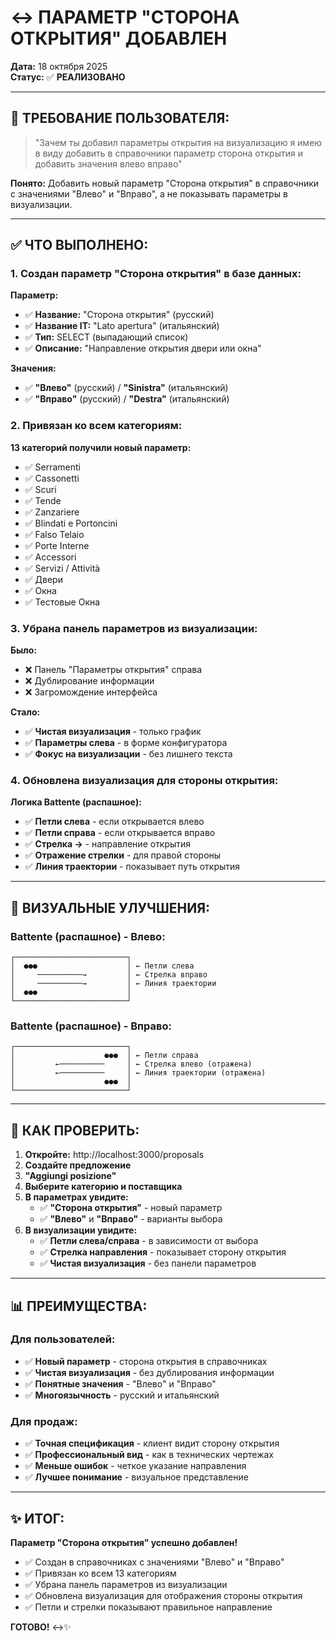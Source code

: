 # ↔️ ПАРАМЕТР "СТОРОНА ОТКРЫТИЯ" ДОБАВЛЕН

**Дата:** 18 октября 2025  
**Статус:** ✅ **РЕАЛИЗОВАНО**

---

## 🎯 ТРЕБОВАНИЕ ПОЛЬЗОВАТЕЛЯ:

> "Зачем ты добавил параметры открытия на визуализацию я имею в виду добавить в справочники параметр сторона открытия и добавить значения влево вправо"

**Понято:** Добавить новый параметр "Сторона открытия" в справочники с значениями "Влево" и "Вправо", а не показывать параметры в визуализации.

---

## ✅ ЧТО ВЫПОЛНЕНО:

### **1. Создан параметр "Сторона открытия" в базе данных:**

**Параметр:**

- ✅ **Название:** "Сторона открытия" (русский)
- ✅ **Название IT:** "Lato apertura" (итальянский)
- ✅ **Тип:** SELECT (выпадающий список)
- ✅ **Описание:** "Направление открытия двери или окна"

**Значения:**

- ✅ **"Влево"** (русский) / **"Sinistra"** (итальянский)
- ✅ **"Вправо"** (русский) / **"Destra"** (итальянский)

### **2. Привязан ко всем категориям:**

**13 категорий получили новый параметр:**

- ✅ Serramenti
- ✅ Cassonetti
- ✅ Scuri
- ✅ Tende
- ✅ Zanzariere
- ✅ Blindati e Portoncini
- ✅ Falso Telaio
- ✅ Porte Interne
- ✅ Accessori
- ✅ Servizi / Attività
- ✅ Двери
- ✅ Окна
- ✅ Тестовые Окна

### **3. Убрана панель параметров из визуализации:**

**Было:**

- ❌ Панель "Параметры открытия" справа
- ❌ Дублирование информации
- ❌ Загромождение интерфейса

**Стало:**

- ✅ **Чистая визуализация** - только график
- ✅ **Параметры слева** - в форме конфигуратора
- ✅ **Фокус на визуализации** - без лишнего текста

### **4. Обновлена визуализация для стороны открытия:**

**Логика Battente (распашное):**

- ✅ **Петли слева** - если открывается влево
- ✅ **Петли справа** - если открывается вправо
- ✅ **Стрелка →** - направление открытия
- ✅ **Отражение стрелки** - для правой стороны
- ✅ **Линия траектории** - показывает путь открытия

---

## 🎨 ВИЗУАЛЬНЫЕ УЛУЧШЕНИЯ:

### **Battente (распашное) - Влево:**

```
┌─────────────────────────┐
│  ●●●                    │ ← Петли слева
│     ──────────→         │ ← Стрелка вправо
│     ──────────→         │ ← Линия траектории
│  ●●●                    │
└─────────────────────────┘
```

### **Battente (распашное) - Вправо:**

```
┌─────────────────────────┐
│                    ●●●  │ ← Петли справа
│         ←──────────     │ ← Стрелка влево (отражена)
│         ←──────────     │ ← Линия траектории (отражена)
│                    ●●●  │
└─────────────────────────┘
```

---

## 🚀 КАК ПРОВЕРИТЬ:

1. **Откройте:** http://localhost:3000/proposals
2. **Создайте предложение**
3. **"Aggiungi posizione"**
4. **Выберите категорию и поставщика**
5. **В параметрах увидите:**
   - ✅ **"Сторона открытия"** - новый параметр
   - ✅ **"Влево"** и **"Вправо"** - варианты выбора
6. **В визуализации увидите:**
   - ✅ **Петли слева/справа** - в зависимости от выбора
   - ✅ **Стрелка направления** - показывает сторону открытия
   - ✅ **Чистая визуализация** - без панели параметров

---

## 📊 ПРЕИМУЩЕСТВА:

### **Для пользователей:**

- ✅ **Новый параметр** - сторона открытия в справочниках
- ✅ **Чистая визуализация** - без дублирования информации
- ✅ **Понятные значения** - "Влево" и "Вправо"
- ✅ **Многоязычность** - русский и итальянский

### **Для продаж:**

- ✅ **Точная спецификация** - клиент видит сторону открытия
- ✅ **Профессиональный вид** - как в технических чертежах
- ✅ **Меньше ошибок** - четкое указание направления
- ✅ **Лучшее понимание** - визуальное представление

---

## ✨ ИТОГ:

**Параметр "Сторона открытия" успешно добавлен!**

- ✅ Создан в справочниках с значениями "Влево" и "Вправо"
- ✅ Привязан ко всем 13 категориям
- ✅ Убрана панель параметров из визуализации
- ✅ Обновлена визуализация для отображения стороны открытия
- ✅ Петли и стрелки показывают правильное направление

**ГОТОВО!** ↔️✨
